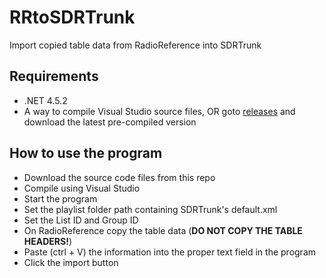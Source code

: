 # RRtoSDRTrunk
Import copied table data from RadioReference into SDRTrunk

## Requirements
- .NET 4.5.2
- A way to compile Visual Studio source files, OR goto [releases](https://github.com/cnorton-webdev/RRtoSDRTrunk/releases) and download the latest pre-compiled version

## How to use the program
- Download the source code files from this repo
- Compile using Visual Studio
- Start the program
- Set the playlist folder path containing SDRTrunk's default.xml
- Set the List ID and Group ID
- On RadioReference copy the table data (**DO NOT COPY THE TABLE HEADERS!**)
- Paste (ctrl + V) the information into the proper text field in the program
- Click the import button
